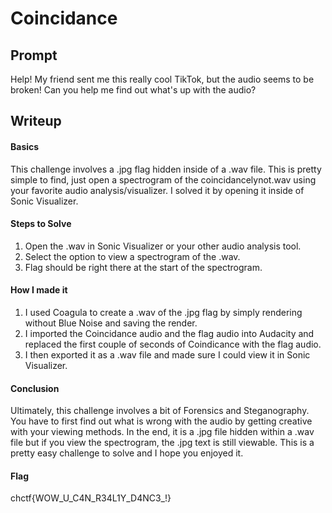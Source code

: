 # Coincidance
## Prompt
Help! My friend sent me this really cool TikTok, but the audio seems to be broken! Can you help me find out what's up with the audio?
## Writeup

#### Basics
This challenge involves a .jpg flag hidden inside of a .wav file. This is pretty simple to find, just open a spectrogram of the coincidancelynot.wav using your favorite audio analysis/visualizer. I solved it by opening it inside of Sonic Visualizer.

#### Steps to Solve
1. Open the .wav in Sonic Visualizer or your other audio analysis tool.
2. Select the option to view a spectrogram of the .wav.
3. Flag should be right there at the start of the spectrogram.

#### How I made it
1. I used Coagula to create a .wav of the .jpg flag by simply rendering without Blue Noise and saving the render.
2. I imported the Coincidance audio and the flag audio into Audacity and replaced the first couple of seconds of Coindicance with the flag audio.
3. I then exported it as a .wav file and made sure I could view it in Sonic Visualizer.

#### Conclusion
Ultimately, this challenge involves a bit of Forensics and Steganography. You have to first find out what is wrong with the audio by getting creative with your viewing methods. In the end, it is a .jpg file hidden within a .wav file but if you view the spectrogram, the .jpg text is still viewable. This is a pretty easy challenge to solve and I hope you enjoyed it.

#### Flag
chctf{WOW_U_C4N_R34L1Y_D4NC3_!}
